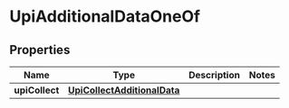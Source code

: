 

# UpiAdditionalDataOneOf


## Properties

| Name | Type | Description | Notes |
|------------ | ------------- | ------------- | -------------|
|**upiCollect** | [**UpiCollectAdditionalData**](UpiCollectAdditionalData.md) |  |  |



